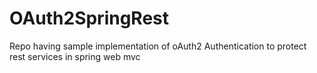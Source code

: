 # OAuth2SpringRest
Repo having sample implementation of oAuth2 Authentication to protect rest services in spring web mvc
